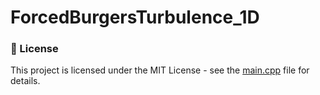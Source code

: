 # ForcedBurgersTurbulence_1D
### 📜 License
This project is licensed under the MIT License - see the [main.cpp](main.cpp) file for details.
